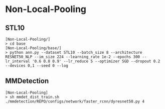 # Non-Local-Pooling



## STL10

```shell
[Non-Local-Pooling/]
> cd base
[Non-Local-Pooling/base/]
> python ann.py --dataset STL10 --batch_size 8 --architecture RESNET50_NLP --im_size 224 --learning_rate 1e-2 --epochs 300 --lr_interval '0.6 0.8 0.9' --lr_reduce 5 --optimizer SGD --dropout 0.2 --devices 0,1 --seed 0 --log
```

## MMDetection

```shell
[Non-Local-Pooling]
> sh mmdet_dist_train.sh ./mmdetection/REPO/configs/network/faster_rcnn/dyresnet50.py 4
```

